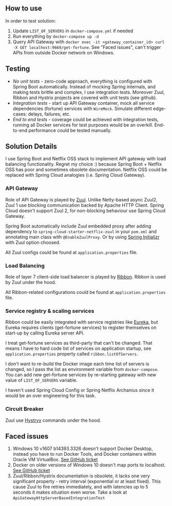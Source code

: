 ## How to use

In order to test solution:

1. Update `LIST_OF_SERVERS` in `docker-compose.yml` if needed
2. Run everything by `docker-compose up -d`
3. Query API Gateway with `docker exec -it <gateway_container_id> curl -X GET localhost:9669/get-fortune`.
   See "Faced issues", can't trigger APIs from outside Docker network on Windows.

## Testing

 - *No unit tests* - zero-code approach, everything is configured with Spring Boot automatically.
 Instead of mocking Spring internals, and making tests brittle and complex, I use integration tests.
 Moreover Zuul, Ribbon and Hystrix projects are covered with unit tests (see github).
 - *Integration tests* - start up API Gateway container, mock all service dependencies (fortune)
 services with `WireMock`. Simulate different edge-cases: delays, failures, etc.
 - *End to end tests* - coverage could be achieved with integration tests, running all Docker services 
 for test purposes would be an overkill. End-to-end performance could be tested manually. 

## Solution Details

I use Spring Boot and Netflix OSS stack to implement API gateway with load balancing functionality.
Regret my choice :) because Spring Boot + Netflix OSS has poor and sometimes obsolete documentation. 
Netflix OSS could be replaced with Spring Cloud analogies (i.e. Spring Cloud Gateway).

### API Gateway

Role of API Gateway is played by [Zuul](https://github.com/Netflix/zuul). 
Unlike Netty-based async Zuul2, Zuul 1 use blocking communication backed by Apache HTTP Client. 
Spring Cloud doesn't support Zuul 2, for non-blocking behaviour use Spring Cloud Gateway.

Spring Boot automatically include Zuul embedded proxy after adding dependency to `spring-cloud-starter-netflix-zuul` in
your `pom.xml` and annotating main class with `@EnableZuulProxy`. 
Or by using [Spring Initializr](https://start.spring.io/) with Zuul option choosed.

All Zuul configs could be found at `application.properties` file.

### Load Balancing

Role of layer 7 client-side load balancer is played by [Ribbon](https://github.com/Netflix/ribbon). Ribbon is used by Zuul under the hood. 

All Ribbon-related configurations could be found at `application.properties` file.

### Service registry & scaling services

Ribbon could be easily integrated with service registries like [Eureka](https://github.com/Netflix/eureka), 
but Eureka requires clients (get-fortune services) to register themselves on start-up by calling Eureka server API. 

I treat get-fortune services as third-party that can't be changed. That means I have to hard code list of services 
on application startup, see `application.properties` property called `ribbon.listOfServers`.

I don't want to re-build the Docker image each time list of servers is changed, so I pass the list as environment
variable from `docker-compose`. You can add new get-fortune services by re-starting gateway with new value of `LIST_OF_SERVERS`
variable.

I haven't used Spring Cloud Config or Spring Netflix Archanius since it would be an over engineering for this task.

### Circuit Breaker

Zuul use [Hystryx](https://github.com/Netflix/Hystrix) commands under the hood.

## Faced issues

1. Windows 10 v1607 b14393.3326 doesn't support Docker Desktop, instead you have to run 
Docker Tools, and Docker containers within Oracle VM VirtualBox. [See GitHub ticket](https://github.com/docker/for-win/issues/1263)
2. Docker on older versions of Windows 10 doesn't map ports to localhost. [See GitHub ticket](https://github.com/docker/for-win/issues/204)
3. Zuul/Ribbon/Hystrix documentation is obsolete, it lacks one very significant property - 
retry interval (exponential or at least fixed). This cause Zuul to fire retries immediately, and 
with latencies up to 5 seconds it makes situation even worse. Take a look at `ApiGatewayHttpServerBasedIntegrationTest`